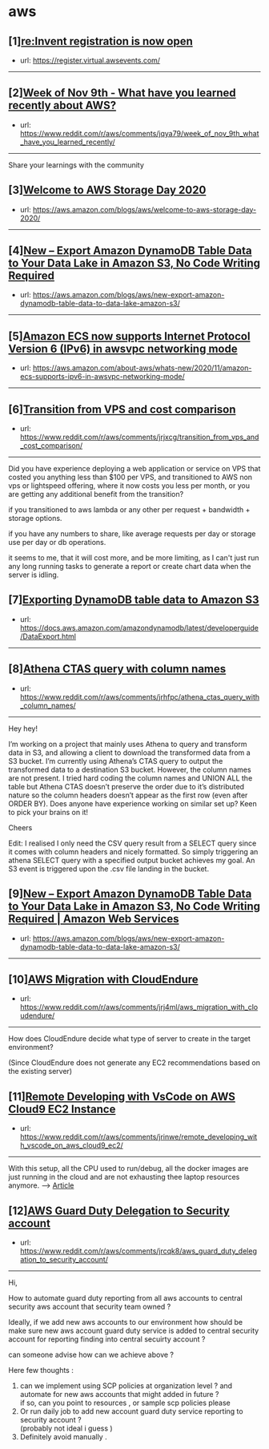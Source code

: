 # aws
## [1][re:Invent registration is now open](https://www.reddit.com/r/aws/comments/jkenu3/reinvent_registration_is_now_open/)
- url: https://register.virtual.awsevents.com/
---

## [2][Week of Nov 9th - What have you learned recently about AWS?](https://www.reddit.com/r/aws/comments/jqya79/week_of_nov_9th_what_have_you_learned_recently/)
- url: https://www.reddit.com/r/aws/comments/jqya79/week_of_nov_9th_what_have_you_learned_recently/
---
Share your learnings with the community
## [3][Welcome to AWS Storage Day 2020](https://www.reddit.com/r/aws/comments/jr4ggk/welcome_to_aws_storage_day_2020/)
- url: https://aws.amazon.com/blogs/aws/welcome-to-aws-storage-day-2020/
---

## [4][New – Export Amazon DynamoDB Table Data to Your Data Lake in Amazon S3, No Code Writing Required](https://www.reddit.com/r/aws/comments/jr7m8e/new_export_amazon_dynamodb_table_data_to_your/)
- url: https://aws.amazon.com/blogs/aws/new-export-amazon-dynamodb-table-data-to-data-lake-amazon-s3/
---

## [5][Amazon ECS now supports Internet Protocol Version 6 (IPv6) in awsvpc networking mode](https://www.reddit.com/r/aws/comments/jr88ao/amazon_ecs_now_supports_internet_protocol_version/)
- url: https://aws.amazon.com/about-aws/whats-new/2020/11/amazon-ecs-supports-ipv6-in-awsvpc-networking-mode/
---

## [6][Transition from VPS and cost comparison](https://www.reddit.com/r/aws/comments/jrjxcg/transition_from_vps_and_cost_comparison/)
- url: https://www.reddit.com/r/aws/comments/jrjxcg/transition_from_vps_and_cost_comparison/
---
Did you have experience deploying a web application or service on VPS that costed you anything less than $100 per VPS, and transitioned to AWS non vps or lightspeed offering, where it now costs you less per month, or you are getting any additional benefit from the transition?

if you transitioned to aws lambda or any other per request + bandwidth + storage options.

if you have any numbers to share, like average requests per day or storage use per day or db operations.

it seems to me, that it will cost more, and be more limiting, as I can't just run any long running tasks to generate a report or create chart data when the server is idling.
## [7][Exporting DynamoDB table data to Amazon S3](https://www.reddit.com/r/aws/comments/jr7mze/exporting_dynamodb_table_data_to_amazon_s3/)
- url: https://docs.aws.amazon.com/amazondynamodb/latest/developerguide/DataExport.html
---

## [8][Athena CTAS query with column names](https://www.reddit.com/r/aws/comments/jrhfpc/athena_ctas_query_with_column_names/)
- url: https://www.reddit.com/r/aws/comments/jrhfpc/athena_ctas_query_with_column_names/
---
Hey hey! 

I’m working on a project that mainly uses Athena to query and transform data in S3, and allowing a client to download the transformed data from a S3 bucket. I’m currently using Athena’s CTAS query to output the transformed data to a destination S3 bucket. However, the column names are not present. I tried hard coding the column names and UNION ALL the table but Athena CTAS doesn’t preserve the order due to it’s distributed nature so the column headers doesn’t appear as the first row (even after ORDER BY). Does anyone have experience working on similar set up? Keen to pick your brains on it! 

Cheers

Edit: I realised I only need the CSV query result from a SELECT query since it comes with column headers and nicely formatted. So simply triggering an athena SELECT query with a specified output bucket achieves my goal. An S3 event is triggered upon the .csv file landing in the bucket.
## [9][New – Export Amazon DynamoDB Table Data to Your Data Lake in Amazon S3, No Code Writing Required | Amazon Web Services](https://www.reddit.com/r/aws/comments/jr7s0i/new_export_amazon_dynamodb_table_data_to_your/)
- url: https://aws.amazon.com/blogs/aws/new-export-amazon-dynamodb-table-data-to-data-lake-amazon-s3/
---

## [10][AWS Migration with CloudEndure](https://www.reddit.com/r/aws/comments/jrj4ml/aws_migration_with_cloudendure/)
- url: https://www.reddit.com/r/aws/comments/jrj4ml/aws_migration_with_cloudendure/
---

How does CloudEndure decide what type of server to create in the target environment?

(Since CloudEndure does not generate any EC2 recommendations based on the existing server)
## [11][Remote Developing with VsCode on AWS Cloud9 EC2 Instance](https://www.reddit.com/r/aws/comments/jrinwe/remote_developing_with_vscode_on_aws_cloud9_ec2/)
- url: https://www.reddit.com/r/aws/comments/jrinwe/remote_developing_with_vscode_on_aws_cloud9_ec2/
---
With this setup, all the CPU used to run/debug, all the docker images are just running in the cloud and are not exhausting thee laptop resources anymore.  --&gt; [Article](https://itnext.io/remote-developing-with-vscode-on-aws-cloud9-ec2-instance-e18134af353f?source=friends_link&amp;sk=9a4362dc515ca8d090fdbf69047c9b23)
## [12][AWS Guard Duty Delegation to Security account](https://www.reddit.com/r/aws/comments/jrcqk8/aws_guard_duty_delegation_to_security_account/)
- url: https://www.reddit.com/r/aws/comments/jrcqk8/aws_guard_duty_delegation_to_security_account/
---
Hi,

How to automate guard duty reporting from all aws accounts to central security aws account that security team owned ?

  
Ideally, if we add new aws accounts to our environment how should be make sure new aws account guard duty service is added to central security account for reporting finding into central secuirty account ?

can someone advise how can we achieve above ?

Here few thoughts :

1. can we implement using SCP policies at organization level ? and automate for new aws accounts that might added in future ?  
if so, can you point to resources , or sample scp policies please 
2. Or run daily job to add new account guard duty service reporting to security account ?  
(probably not ideal i guess )
3. Definitely avoid manually .
